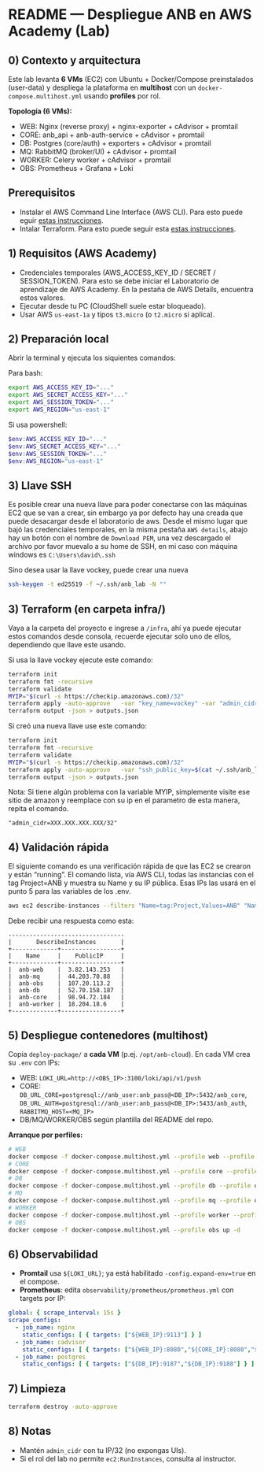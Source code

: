 # README — Despliegue ANB en AWS Academy (Lab)

## 0) Contexto y arquitectura
Este lab levanta **6 VMs** (EC2) con Ubuntu + Docker/Compose preinstalados (user-data) y despliega la plataforma en **multihost** con un `docker-compose.multihost.yml` usando **profiles** por rol.

**Topología (6 VMs):**
- WEB: Nginx (reverse proxy) + nginx-exporter + cAdvisor + promtail
- CORE: anb_api + anb-auth-service + cAdvisor + promtail
- DB: Postgres (core/auth) + exporters + cAdvisor + promtail
- MQ: RabbitMQ (broker/UI) + cAdvisor + promtail
- WORKER: Celery worker + cAdvisor + promtail
- OBS: Prometheus + Grafana + Loki

## Prerequisitos

- Instalar el AWS Command Line Interface (AWS CLI). Para esto puede eguir [estas instrucciones](https://docs.aws.amazon.com/es_es/cli/latest/userguide/getting-started-install.html).
- Intalar Terraform. Para esto puede seguir esta [estas instrucciones](https://developer.hashicorp.com/terraform/tutorials/aws-get-started/install-cli).

## 1) Requisitos (AWS Academy)
- Credenciales temporales (AWS_ACCESS_KEY_ID / SECRET / SESSION_TOKEN). Para esto se debe iniciar el Laboratorio de aprendizaje de AWS Academy. En la pestaña de AWS Details, encuentra estos valores.
- Ejecutar desde tu PC (CloudShell suele estar bloqueado).
- Usar AWS `us-east-1a` y tipos `t3.micro` (o `t2.micro` si aplica).

## 2) Preparación local

Abrir la terminal y ejecuta los siquientes comandos:

Para bash:

```bash
export AWS_ACCESS_KEY_ID="..."
export AWS_SECRET_ACCESS_KEY="..."
export AWS_SESSION_TOKEN="..."
export AWS_REGION="us-east-1"
```
Si usa powershell:
```powershell
$env:AWS_ACCESS_KEY_ID="..."
$env:AWS_SECRET_ACCESS_KEY="..."
$env:AWS_SESSION_TOKEN="..."
$env:AWS_REGION="us-east-1"
```

## 3) Llave SSH

Es posible crear una nueva llave para poder conectarse con las máquinas EC2 que se van a crear, sin embargo ya por defecto hay una creada que puede desacargar desde el laboratorio de aws. Desde el mismo lugar que bajó las credenciales temporales, en la misma pestaña ```AWS details```, abajo hay un botón con el nombre de ```Download PEM```, una vez descargado el archivo por favor muevalo a su home de SSH, en mi caso con máquina windows es ```C:\Users\david\.ssh```

Sino desea usar la llave vockey, puede crear una nueva

```Bash
ssh-keygen -t ed25519 -f ~/.ssh/anb_lab -N ""
```

## 3) Terraform (en carpeta infra/)

Vaya a la carpeta del proyecto e ingrese a ```/infra```, ahí ya puede ejecutar estos comandos desde consola, recuerde ejecutar solo uno de ellos, dependiendo que llave este usando.

Si usa la llave vockey ejecute este comando:

```bash
terraform init
terraform fmt -recursive
terraform validate
MYIP="$(curl -s https://checkip.amazonaws.com)/32"
terraform apply -auto-approve   -var "key_name=vockey" -var "admin_cidr=${MYIP}" -var "az_name=us-east-1a" -var "instance_type_web=t3.micro" -var "instance_type_core=t3.micro" -var "instance_type_db=t3.micro" -var "instance_type_mq=t3.micro" -var "instance_type_worker=t3.micro" -var "instance_type_obs=t3.micro"
terraform output -json > outputs.json
```

Si creó una nueva llave use este comando:

```bash
terraform init
terraform fmt -recursive
terraform validate
MYIP="$(curl -s https://checkip.amazonaws.com)/32"
terraform apply -auto-approve   -var "ssh_public_key=$(cat ~/.ssh/anb_lab.pub)"   -var "admin_cidr=${MYIP}"   -var "az_name=us-east-1a"   -var "instance_type_web=t3.micro"   -var "instance_type_core=t3.micro"   -var "instance_type_db=t3.micro"   -var "instance_type_mq=t3.micro"   -var "instance_type_worker=t3.micro"   -var "instance_type_obs=t3.micro"
terraform output -json > outputs.json
```

Nota: Si tiene algún problema con la variable MYIP, simplemente visite ese sitio de amazon y reemplace con su ip en el parametro de esta manera, repita el comando.

```
"admin_cidr=XXX.XXX.XXX.XXX/32"
```

## 4) Validación rápida

El siguiente comando es una verificación rápida de que las EC2 se crearon y están “running”. El comando lista, vía AWS CLI, todas las instancias con el tag Project=ANB y muestra su Name y su IP pública. Esas IPs las usará en el punto 5 para las variables de los .env.

```bash
aws ec2 describe-instances --filters "Name=tag:Project,Values=ANB" "Name=instance-state-name,Values=running" --query 'Reservations[].Instances[].{Name:Tags[?Key==`Name`]|[0].Value,PublicIP:PublicIpAddress}' --output table
```

Debe recibir una respuesta como esta:

```
---------------------------------
|       DescribeInstances       |
+-------------+-----------------+
|    Name     |    PublicIP     |
+-------------+-----------------+
|  anb-web    |  3.82.143.253   |
|  anb-mq     |  44.203.70.88   |
|  anb-obs    |  107.20.113.2   |
|  anb-db     |  52.70.158.187  |
|  anb-core   |  98.94.72.184   |
|  anb-worker |  18.204.18.6    |
+-------------+-----------------+
```

## 5) Despliegue contenedores (multihost)
Copia `deploy-package/` a **cada VM** (p.ej. `/opt/anb-cloud`). En cada VM crea su `.env` con IPs:
- WEB: `LOKI_URL=http://<OBS_IP>:3100/loki/api/v1/push`
- CORE: `DB_URL_CORE=postgresql://anb_user:anb_pass@<DB_IP>:5432/anb_core`, `DB_URL_AUTH=postgresql://anb_user:anb_pass@<DB_IP>:5433/anb_auth`, `RABBITMQ_HOST=<MQ_IP>`
- DB/MQ/WORKER/OBS según plantilla del README del repo.

**Arranque por perfiles:**
```bash
# WEB
docker compose -f docker-compose.multihost.yml --profile web --profile obs-agent --profile obs-agent-web up -d
# CORE
docker compose -f docker-compose.multihost.yml --profile core --profile obs-agent up -d
# DB
docker compose -f docker-compose.multihost.yml --profile db --profile obs-agent --profile obs-agent-db up -d
# MQ
docker compose -f docker-compose.multihost.yml --profile mq --profile obs-agent up -d
# WORKER
docker compose -f docker-compose.multihost.yml --profile worker --profile obs-agent up -d
# OBS
docker compose -f docker-compose.multihost.yml --profile obs up -d
```

## 6) Observabilidad
- **Promtail** usa `${LOKI_URL}`; ya está habilitado `-config.expand-env=true` en el compose.
- **Prometheus**: edita `observability/prometheus/prometheus.yml` con targets por IP:
```yaml
global: { scrape_interval: 15s }
scrape_configs:
  - job_name: nginx
    static_configs: [ { targets: ["${WEB_IP}:9113"] } ]
  - job_name: cadvisor
    static_configs: [ { targets: ["${WEB_IP}:8080","${CORE_IP}:8080","${DB_IP}:8080","${MQ_IP}:8080","${WORKER_IP}:8080"] } ]
  - job_name: postgres
    static_configs: [ { targets: ["${DB_IP}:9187","${DB_IP}:9188"] } ]
```

## 7) Limpieza
```bash
terraform destroy -auto-approve
```

## 8) Notas
- Mantén `admin_cidr` con tu IP/32 (no expongas UIs).
- Si el rol del lab no permite `ec2:RunInstances`, consulta al instructor.
